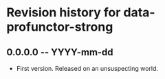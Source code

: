 # Revision history for data-profunctor-strong

## 0.0.0.0 -- YYYY-mm-dd

* First version. Released on an unsuspecting world.
